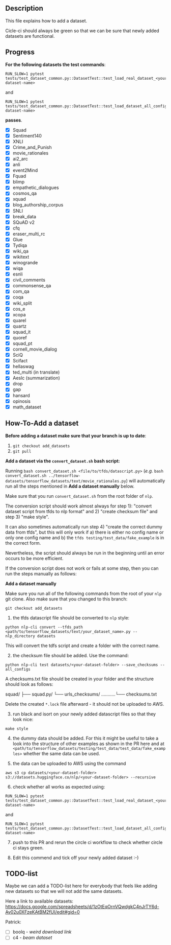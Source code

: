 ## Description

This file explains how to add a dataset.

Cicle-ci should always be green so that we can be sure that newly added datasets are functional. 

## Progress

**For the following datasets the test commands**:
```
RUN_SLOW=1 pytest tests/test_dataset_common.py::DatasetTest::test_load_real_dataset_<your-dataset-name>
```
and 
```
RUN_SLOW=1 pytest tests/test_dataset_common.py::DatasetTest::test_load_dataset_all_configs_<your-dataset-name>
```

**passes**.

- [x] Squad
- [x] Sentiment140
- [x] XNLI
- [x] Crime_and_Punish
- [x] movie_rationales
- [x] ai2_arc
- [x] anli
- [x] event2Mind
- [x] Fquad
- [x] blimp
- [x] empathetic_dialogues
- [x] cosmos_qa
- [x] xquad
- [x] blog_authorship_corpus
- [x] SNLI
- [x] break_data
- [x] SQuAD v2
- [x] cfq
- [x] eraser_multi_rc
- [x] Glue
- [x] Tydiqa
- [x] wiki_qa
- [x] wikitext
- [x] winogrande
- [x] wiqa
- [x] esnli
- [x] civil_comments
- [x] commonsense_qa
- [x] com_qa
- [x] coqa
- [x] wiki_split
- [x] cos_e
- [x] xcopa
- [x] quarel
- [x] quartz
- [x] squad_it
- [x] quoref 
- [x] squad_pt
- [x] cornell_movie_dialog
- [x] SciQ
- [x] Scifact
- [x] hellaswag
- [x] ted_multi (in translate)
- [x] Aeslc (summarization)
- [x] drop
- [x] gap
- [x] hansard
- [x] opinosis
- [x] math_dataset

## How-To-Add a dataset

**Before adding a dataset make sure that your branch is up to date**:
1. `git checkout add_datasets`
2. `git pull`

**Add a dataset via the `convert_dataset.sh` bash script:**  

Running `bash convert_dataset.sh <file/to/tfds/datascript.py>` (*e.g.* `bash convert_dataset.sh ../tensorflow-datasets/tensorflow_datasets/text/movie_rationales.py`) will automatically run all the steps mentioned in **Add a dataset manually** below. 

Make sure that you run `convert_dataset.sh` from the root folder of `nlp`.

The conversion script should work almost always for step 1): "convert dataset script from tfds to nlp format" and 2) "create checksum file" and step 3) "make style".

It can also sometimes automatically run step 4) "create the correct dummy data from tfds", but this will only work if a) there is either no config name or only one config name and b) the `tfds testing/test_data/fake_example` is in the correct form.

Nevertheless, the script should always be run in the beginning until an error occurs to be more efficient. 

If the conversion script does not work or fails at some step, then you can run the steps manually as follows:

**Add a dataset manually** 

Make sure you run all of the following commands from the root of your `nlp` git clone.
Also make sure that you changed to this branch:
```
git checkout add_datasets
```

1) the tfds datascript file should be converted to `nlp` style:

```
python nlp-cli convert --tfds_path <path/to/tensorflow_datasets/text/your_dataset_name>.py --nlp_directory datasets
```

This will convert the tdfs script and create a folder with the correct name.

2) the checksum file should be added. Use the command:
```
python nlp-cli test datasets/<your-dataset-folder> --save_checksums --all_configs
```

A checksums.txt file should be created in your folder and the structure should look as follows:

squad/
├── squad.py/
└── urls_checksums/
...........└── checksums.txt

Delete the created `*.lock` file afterward - it should not be uploaded to AWS.

3) run black and isort on your newly added datascript files so that they look nice:

```
make style
```

4) the dummy data should be added. For this it might be useful to take a look into the structure of other examples as shown in the PR here and at `<path/to/tensorflow_datasets/testing/test_data/test_data/fake_examples>` whether the same  data can be used.

5)  the data can be uploaded to AWS using the command
```
aws s3 cp datasets/<your-dataset-folder> s3://datasets.huggingface.co/nlp/<your-dataset-folder> --recursive
```

6) check whether all works as expected using: 
```
RUN_SLOW=1 pytest tests/test_dataset_common.py::DatasetTest::test_load_real_dataset_<your-dataset-name>
```
and 
```
RUN_SLOW=1 pytest tests/test_dataset_common.py::DatasetTest::test_load_dataset_all_configs_<your-dataset-name>
```

7) push to this PR and rerun the circle ci workflow to check whether circle ci stays green.

8) Edit this commend and tick off your newly added dataset :-) 

## TODO-list

Maybe we can add a TODO-list here for everybody that feels like adding new datasets so that we will not add the same datasets.

Here a link to available datasets: https://docs.google.com/spreadsheets/d/1zOtEqOrnVQwdgkC4nJrTY6d-Av02u0XFzeKAtBM2fUI/edit#gid=0

Patrick:

- [ ] boolq - *weird download link*
- [ ] c4 - *beam dataset*
